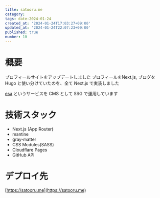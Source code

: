 ```yaml
---
title: satooru.me
category:
tags: date:2024-01-24
created_at: '2024-01-24T17:03:27+09:00'
updated_at: '2024-01-24T22:07:23+09:00'
published: true
number: 10
---
```


# 概要
プロフィールサイトをアップデートしました
プロフィールをNext.js, ブログをHugo と使い分けていたのを、全て Next.js で実装しました

[esa](https://esa.io/) というサービスを CMS として SSG で運用しています

# 技術スタック
- Next.js (App Router)
- mantine
- gray-matter
- CSS Modules(SASS)
- Cloudflare Pages
- GitHub API

# デプロイ先
[https://satooru.me](https://satooru.me)

